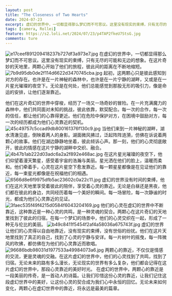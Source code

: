 ```yaml
---
layout: post
title: "The Closeness of Two Hearts"
date: 2024-07-23
excerpt: 虚幻的世界中，一切都显得那么梦幻而不可思议。这里没有现实的束缚，只有无尽的可能和无边的想象。在这片奇妙的天地里，两颗心开始了他们的旅程，彼此间的距离在不断地缩短。
tags: [camera, Rollei]
feature: https://s2.loli.net/2024/07/23/p4TAP2fkeU7StsG.jpg
comments: ture
---
```


![e17ceef891209418237b727df3a973e7.jpg](https://s2.loli.net/2024/07/23/p4TAP2fkeU7StsG.jpg)
在虚幻的世界中，一切都显得那么梦幻而不可思议。这里没有现实的束缚，只有无尽的可能和无边的想象。在这片奇妙的天地里，两颗心开始了他们的旅程，彼此间的距离在不断地缩短。
![7b9d95db0de2f114d6622d3470745cba.jpg](https://s2.loli.net/2024/07/23/1AZjFLkHnS5cEQs.jpg)
起初，这两颗心只是彼此感知到对方的存在。也许是在一片神秘的森林中，也许是在一片宁静的湖畔，又或是在一片星光璀璨的夜空下。无论是在何处，他们总能感觉到那股无形的吸引力，像是命运的安排，让他们逐渐靠近。

他们在这片奇幻的世界中穿梭，经历了一场又一场奇妙的冒险。在一片充满魔力的森林中，他们共同面对未知的挑战，彼此依靠，默契配合。每一次的合作，每一次的信任，都让他们的心靠得更近。他们在危险中保护对方，在困境中鼓励对方，每一次的经历都成为他们心灵靠近的契机。
![45c49757c5ccad9db800161376f130c9.jpg](https://s2.loli.net/2024/07/23/kFiv6r1PDW52JVN.jpg)
当他们来到一片神秘的湖畔，湖水清澈见底，倒映着两人的身影。湖面微风拂过，泛起阵阵涟漪，仿佛在诉说着两颗心的故事。他们在湖边静静地坐着，彼此倾诉心声。那一刻，他们的心灵彻底敞开，彼此的情感在这片宁静的湖畔中交织、融合。
![4b47b1ab222d03adc6a2a2f892e468ac.jpg](https://s2.loli.net/2024/07/23/7XbswWtHQgONATm.jpg)
在这片星光璀璨的夜空下，他们仰望着漫天繁星，感受着宇宙的浩瀚与美丽。星光洒在他们的脸上，温暖而柔和。他们牵着手，心灵在这片星空下愈发靠近。每一颗星星都像是在见证他们的靠近，每一束星光都像是在祝福他们的相遇。
![6566d8e6f9975dfb5ac23602c0a22c11.jpg](https://s2.loli.net/2024/07/23/bgA5d2ouKNJcVrB.jpg)
虚幻的世界没有时间的束缚，他们在这片天地里享受着彼此的陪伴，享受着心灵的靠近。无论是白昼还是黑夜，他们都在彼此的身边，共同经历着每一个美好的瞬间。每一场冒险，每一次静谧的时光，都成为他们心灵靠近的见证。
![3faec535f49f4215d0584f6043204169.jpg](https://s2.loli.net/2024/07/23/p64hYL38uOExXAJ.jpg)
他们的心灵在虚幻的世界中不断靠近，这种靠近是一种心灵的共鸣，是一种灵魂的契合。两颗心在这片奇幻的天地里找到了彼此的归宿。在每一个梦幻的场景中，他们的心灵交织在一起，形成了一种无与伦比的美丽。
![b49c8411f5454f2af4a58036a675743f.jpg](https://s2.loli.net/2024/07/23/8q2gCvzfJsENaPL.jpg)
虚幻的世界让他们的心灵得以自由地靠近，没有现实的束缚，没有世俗的纷扰。他们在这片天地里找到了真正的自己，找到了心灵的宁静与安详。每一片树叶的摇曳，每一阵微风的吹拂，都仿佛在为他们的心灵靠近而歌唱。
![96686bdb98031d1977533a49984073a6.jpg](https://s2.loli.net/2024/07/23/JbKFMZuL7RlmqNa.jpg)
两颗心的靠近，不仅仅是情感的交流，更是灵魂的交融。在这片虚幻的世界中，他们的心灵找到了共鸣，找到了归宿。无论未来的路有多么漫长，无论现实的世界有多么复杂，他们都会记得在这片虚幻的世界中，那段心灵靠近的美好时光。
在虚幻的世界中，两颗心的靠近是一段美丽的传奇，是一首动人的诗篇。让我们珍惜这份心灵的靠近，让我们记住这段虚幻世界中的美好，让这份心灵的契合成为我们心中永恒的回忆。无论未来如何变化，两颗心在虚幻世界中的靠近，将永远是最美的篇章。






